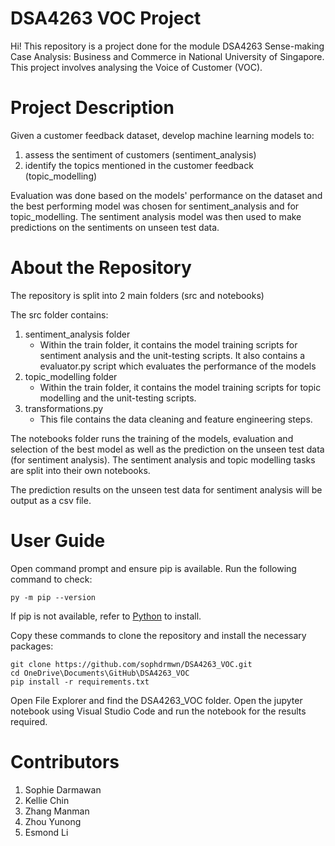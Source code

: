 # DSA4263 VOC Project
Hi! This repository is a project done for the module DSA4263 Sense-making Case Analysis: Business and Commerce in National University of Singapore. This project involves analysing the Voice of Customer (VOC). 

# Project Description
Given a customer feedback dataset, develop machine learning models to:
  1. assess the sentiment of customers (sentiment_analysis)
  2. identify the topics mentioned in the customer feedback (topic_modelling)

Evaluation was done based on the models' performance on the dataset and the best performing model was chosen for sentiment_analysis and for topic_modelling. The sentiment analysis model was then used to make predictions on the sentiments on unseen test data.

# About the Repository
The repository is split into 2 main folders (src and notebooks)

The src folder contains:

  1. sentiment_analysis folder
     - Within the train folder, it contains the model training scripts for sentiment analysis and the unit-testing scripts. It also contains a evaluator.py script which evaluates the performance of the models
  2. topic_modelling folder
     - Within the train folder, it contains the model training scripts for topic modelling and the unit-testing scripts.
  3. transformations.py
     - This file contains the data cleaning and feature engineering steps.
     
The notebooks folder runs the training of the models, evaluation and selection of the best model as well as the prediction on the unseen test data (for sentiment analysis). The sentiment analysis and topic modelling tasks are split into their own notebooks. 

The prediction results on the unseen test data for sentiment analysis will be output as a csv file. 

# User Guide
Open command prompt and ensure pip is available. Run the following command to check:
```
py -m pip --version
```
If pip is not available, refer to [Python](https://packaging.python.org/en/latest/tutorials/installing-packages/#:~:text=Ensure%20you%20can%20run%20pip%20from%20the%20command%20line,-Additionally%2C%20you'll&text=Run%20python%20get%2Dpip.py,they're%20not%20installed%20already.&text=Be%20cautious%20if%20you're,system%20or%20another%20package%20manager.)  to install. 

Copy these commands to clone the repository and install the necessary packages:
```
git clone https://github.com/sophdrmwn/DSA4263_VOC.git
cd OneDrive\Documents\GitHub\DSA4263_VOC
pip install -r requirements.txt
```
Open File Explorer and find the DSA4263_VOC folder. Open the jupyter notebook using Visual Studio Code and run the notebook for the results required.

# Contributors
  1. Sophie Darmawan
  2. Kellie Chin
  3. Zhang Manman
  4. Zhou Yunong
  5. Esmond Li
